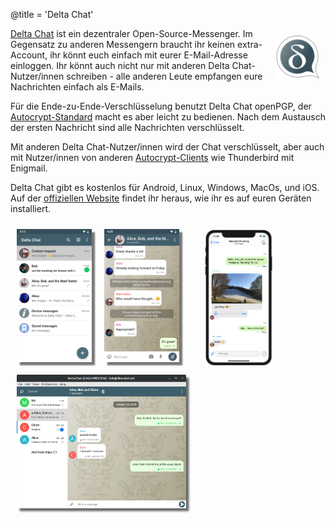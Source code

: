 @title = 'Delta Chat'

<img src="delta-chat.png" width="70" style="float: right; margin: 10px;display: block;" /> 

[Delta Chat](https://delta.chat) ist ein dezentraler Open-Source-Messenger. Im Gegensatz zu anderen Messengern braucht ihr keinen extra-Account, ihr könnt euch einfach mit eurer E-Mail-Adresse einloggen. Ihr könnt auch nicht nur mit anderen Delta Chat-Nutzer/innen schreiben - alle anderen Leute empfangen eure Nachrichten einfach als E-Mails.

Für die Ende-zu-Ende-Verschlüsselung benutzt Delta Chat openPGP, der [Autocrypt-Standard](https://autocrypt.org) macht es aber leicht zu bedienen.  Nach dem Austausch der ersten Nachricht sind alle Nachrichten verschlüsselt.

Mit anderen Delta Chat-Nutzer/innen wird der Chat verschlüsselt, aber auch mit Nutzer/innen von anderen [Autocrypt-Clients](https://autocrypt.org/install.html) wie Thunderbird mit Enigmail.

Delta Chat gibt es kostenlos für Android, Linux, Windows, MacOs, und iOS. Auf der [offiziellen Website](https://get.delta.chat) findet ihr heraus, wie ihr es auf euren Geräten installiert.

<img src="2019-12-17-delta-chat-google-play-release-chat-list-light.png" width="120" 
style="float: left; margin: 10px;display: block;box-shadow: 5px 5px 2px #777;" /> 
<img src="2019-12-17-delta-chat-google-play-release-group-light.png" width="120" 
style="float: left; margin: 10px;display: block;box-shadow: 5px 5px 2px #777;" /> 

<img src="desktop-screenshot.png" width="280" style="float:left; margin: 10px" /> 

<img src="2020-01-09-delta-chat-iOS-weekend-group-chat.png" width="110" style="margin: 10px" /> 


